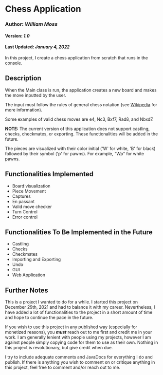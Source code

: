 # Chess Application 
### Author: _William Moss_
#### Version: _1.0_
#### Last Updated: _January 4, 2022_

In this project, I create a chess application from scratch that runs in the console. 

## Description

When the Main class is run, the application creates a new board and makes the move inputted by the user. 

The input must follow the rules of general chess notation (see [Wikipedia](https://en.wikipedia.org/wiki/Algebraic_notation_(chess)) for more information). 

Some examples of valid chess moves are e4, Nc3, Bxf7, Rad8, and Nbxd7.

**NOTE:** The current version of this application does not support castling, checks, checkmates, or exporting. These functionalities will be added in the future.

The pieces are visualized with their color initial ('W' for white, 'B' for black) followed by their symbol ('p' for pawns). For example, "Wp" for white pawns.  

## Functionalities Implemented

* Board visualization
* Piece Movement
* Captures
* En passant
* Valid move checker
* Turn Control 
* Error control

## Functionalities To Be Implemented in the Future

* Castling
* Checks
* Checkmates 
* Importing and Exporting
* Undo
* GUI
* Web Application

## Further Notes

This is a project I wanted to do for a while. I started this project on December 29th, 2021 and had to balance it with my career. Nevertheless, I have added a lot of functionalities to the project in a short amount of time and hope to continue the pace in the future.

If you wish to use this project in any published way (especially for monetized reasons), you _**must**_ reach out to me first and credit me in your work. I am generally lenient with people using my projects, however I am against people simply copying code for them to use as their own. Nothing in this project is revolutionary, but give credit when due.

I try to include adequate comments and JavaDocs for everything I do and publish. If there is anything you wish to comment on or critique anything in this project, feel free to comment and/or reach out to me.